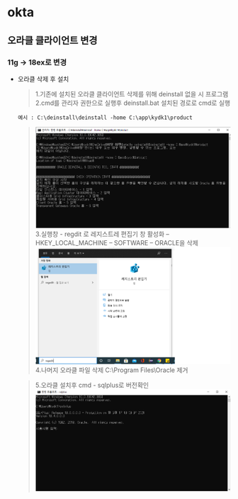 # okta

오라클 클라이언트 변경 
----------
### 11g -> 18ex로 변경
* 오라클 삭제 후 설치
  >1.기존에 설치된 오라클 클라이언트 삭제를 위해 deinstall 없을 시 프로그램   
  >2.cmd를 관리자 권한으로 실행후 deinstall.bat 설치된 경로로 cmd로 실행
  ```
  예시 : C:\deinstall\deinstall -home C:\app\kydk1\product
  ```
  >![오라클 제거](./image/제거.png)   
  >3.실행창 - regdit 로 레지스트레 편집기 창 활성화 – HKEY_LOCAL_MACHINE – SOFTWARE – ORACLE을 삭제   
  ![레지스트리 편집기](./image/편집기.png)   
  >4.나머지 오라클 파일 삭제 C:\Program Files\Oracle 제거   

  >5.오라클 설치후 cmd - sqlplus로 버전확인 
  ![오라클 버전 확인](./image/버전확인.png)
